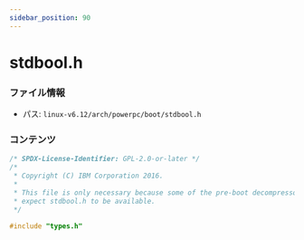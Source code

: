 ```yaml
---
sidebar_position: 90
---
```

# stdbool.h

### ファイル情報

- パス: `linux-v6.12/arch/powerpc/boot/stdbool.h`

### コンテンツ

```h
/* SPDX-License-Identifier: GPL-2.0-or-later */
/*
 * Copyright (C) IBM Corporation 2016.
 *
 * This file is only necessary because some of the pre-boot decompressors
 * expect stdbool.h to be available.
 */

#include "types.h"

```
